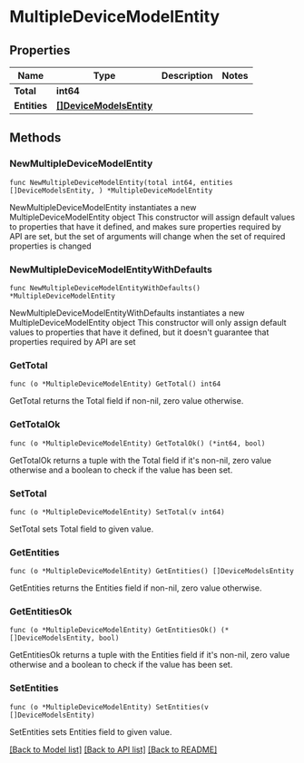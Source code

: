 # MultipleDeviceModelEntity

## Properties

Name | Type | Description | Notes
------------ | ------------- | ------------- | -------------
**Total** | **int64** |  | 
**Entities** | [**[]DeviceModelsEntity**](DeviceModelsEntity.md) |  | 

## Methods

### NewMultipleDeviceModelEntity

`func NewMultipleDeviceModelEntity(total int64, entities []DeviceModelsEntity, ) *MultipleDeviceModelEntity`

NewMultipleDeviceModelEntity instantiates a new MultipleDeviceModelEntity object
This constructor will assign default values to properties that have it defined,
and makes sure properties required by API are set, but the set of arguments
will change when the set of required properties is changed

### NewMultipleDeviceModelEntityWithDefaults

`func NewMultipleDeviceModelEntityWithDefaults() *MultipleDeviceModelEntity`

NewMultipleDeviceModelEntityWithDefaults instantiates a new MultipleDeviceModelEntity object
This constructor will only assign default values to properties that have it defined,
but it doesn't guarantee that properties required by API are set

### GetTotal

`func (o *MultipleDeviceModelEntity) GetTotal() int64`

GetTotal returns the Total field if non-nil, zero value otherwise.

### GetTotalOk

`func (o *MultipleDeviceModelEntity) GetTotalOk() (*int64, bool)`

GetTotalOk returns a tuple with the Total field if it's non-nil, zero value otherwise
and a boolean to check if the value has been set.

### SetTotal

`func (o *MultipleDeviceModelEntity) SetTotal(v int64)`

SetTotal sets Total field to given value.


### GetEntities

`func (o *MultipleDeviceModelEntity) GetEntities() []DeviceModelsEntity`

GetEntities returns the Entities field if non-nil, zero value otherwise.

### GetEntitiesOk

`func (o *MultipleDeviceModelEntity) GetEntitiesOk() (*[]DeviceModelsEntity, bool)`

GetEntitiesOk returns a tuple with the Entities field if it's non-nil, zero value otherwise
and a boolean to check if the value has been set.

### SetEntities

`func (o *MultipleDeviceModelEntity) SetEntities(v []DeviceModelsEntity)`

SetEntities sets Entities field to given value.



[[Back to Model list]](../README.md#documentation-for-models) [[Back to API list]](../README.md#documentation-for-api-endpoints) [[Back to README]](../README.md)


